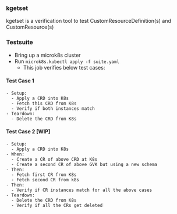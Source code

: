### kgetset
kgetset is a verification tool to test CustomResourceDefinition(s) and CustomResource(s)

### Testsuite
- Bring up a microk8s cluster
- Run `microk8s.kubectl apply -f suite.yaml`
  - This job verifies below test cases:

#### Test Case 1
```
- Setup:
  - Apply a CRD into K8s
  - Fetch this CRD from K8s
  - Verify if both instances match
- Teardown:
  - Delete the CRD from K8s
```


#### Test Case 2 [WIP]
```
- Setup:
  - Apply a CRD into K8s
- When:
  - Create a CR of above CRD at K8s
  - Create a second CR of above GVK but using a new schema
- Then:
  - Fetch first CR from K8s
  - Fetch second CR from k8s
- Then:
  - Verify if CR instances match for all the above cases
- Teardown:
  - Delete the CRD from K8s
  - Verify if all the CRs get deleted
```
